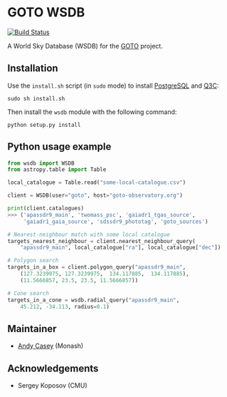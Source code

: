 GOTO WSDB
=========

[![Build Status](https://travis-ci.org/andycasey/goto-wsdb.svg?branch=master)](https://travis-ci.org/andycasey/goto-wsdb)

A World Sky Database (WSDB) for the [GOTO](https://goto-observatory.org/) project.


Installation
------------

Use the ``install.sh`` script (in ``sudo`` mode) to install [PostgreSQL](https://www.postgresql.org) and [Q3C](https://github.com/segasai/q3c):

````
sudo sh install.sh
````

Then install the ``wsdb`` module with the following command:

````
python setup.py install
````


Python usage example
---------------------

````python
from wsdb import WSDB
from astropy.table import Table

local_catalogue = Table.read("some-local-catalogue.csv")

client = WSDB(user="goto", host="goto-observatory.org")

print(client.catalogues)
>>> ('apassdr9_main', 'twomass_psc', 'gaiadr1_tgas_source',
     'gaiadr1_gaia_source', 'sdssdr9_phototag', 'goto_sources')

# Nearest-neighbour match with some local catalogue
targets_nearest_neighbour = client.nearest_neighbour_query(
    "apassdr9_main", local_catalogue["ra"], local_catalogue["dec"])

# Polygon search
targets_in_a_box = client.polygon_query("apassdr9_main",
    (127.3239975, 127.3239975,  134.117885,  134.117885),
    (11.5666857, 23.5, 23.5, 11.5666857))

# Cone search
targets_in_a_cone = wsdb.radial_query("apassdr9_main",
    45.212, -34.113, radius=0.1)
````

Maintainer
----------
- [Andy Casey](http://astrowizici.st) (Monash)


Acknowledgements
----------------
- Sergey Koposov (CMU)
